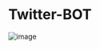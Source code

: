 # Twitter-BOT
![image](https://github.com/user-attachments/assets/49146768-71f5-4eb1-a053-e1f94cb1493a)
